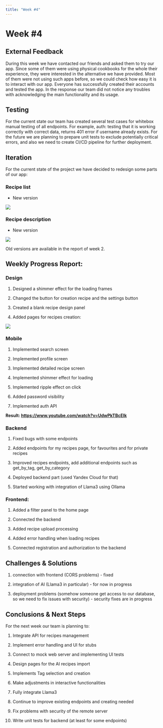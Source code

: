 ```yaml
---
title: "Week #4"
---
```


# **Week #4**

## **External Feedback**

During this week we have contacted our friends and asked them to try our app. 
Since some of them were using physical cookbooks for the whole their experience, they were interested 
in the alternative we have provided. 
Most of them were not using such apps before, so we could check how easy it is to interact with our app. 
Everyone has successfully created their accounts and tested the app. 
In the response our team did not notice any troubles with acknowledging the main functionality and its usage.

## **Testing**

For the current state our team has created several test cases for whitebox manual testing of all endpoints. 
For example, auth: testing that it is working correctly with correct data, returns 401 error if username already exists.
For the future we are planning to prepare unit tests to exclude potentially critical errors, and also we need 
to create CI/CD pipeline for further deployment.

## **Iteration**

For the current state of the project we have decided to redesign some parts of our app:

### Recipe list

* New version

![](/2024/CookingCorner/new_recipe_list.png)

### Recipe description

* New version

![](/2024/CookingCorner/new_recipe_desc.png)

Old versions are available in the report of week 2.

## **Weekly Progress Report**:

### **Design**

1) Designed a shimmer effect for the loading frames

2) Changed the button for creation recipe and the settings button

3) Created a blank recipe design panel

4) Added pages for recipes creation:

![](/2024/CookingCorner/new_things.png)

### **Mobile**

1) Implemented search screen

2) Implemented profile screen

3) Implemented detailed recipe screen

4) Implemented shimmer effect for loading

5) Implemented ripple effect on click

6) Added password visibility

7) Implemented auth API

**Result: https://www.youtube.com/watch?v=UdwPkTBcEIk**

### **Backend**

1) Fixed bugs with some endpoints

2) Added endpoints for my recipes page, for favourites and for private recipes

3) Improved recipes endpoints, add additional endpoints such as get_by_tag, get_by_category

4) Deployed backend part (used Yandex Cloud for that)

5) Started working with integration of Llama3 using Ollama

### **Frontend**:

1) Added a filter panel to the home page

2) Connected the backend

3) Added recipe upload processing

4) Added error handling when loading recipes

5) Connected registration and authorization to the backend

## **Challenges & Solutions**

1) connection with frontend (CORS problems) - fixed

2) integration of AI (Llama3 in particular) - for now in progress

3) deployment problems (somehow someone get access to our database, so we need to fix issues with security) - security
fixes are in progress

## **Conclusions & Next Steps**

For the next week our team is planning to:

1) Integrate API for recipes management

2) Implement error handling and UI for stubs

3) Connect to mock web server and implementing UI tests

4) Design pages for the AI recipes import

5) Implements Tag selection and creation

6) Make adjustments in interactive functionalities

7) Fully integrate Llama3

8) Continue to improve existing endpoints and creating needed

9) Fix problems with security of the remote server

10) Write unit tests for backend (at least for some endpoints)